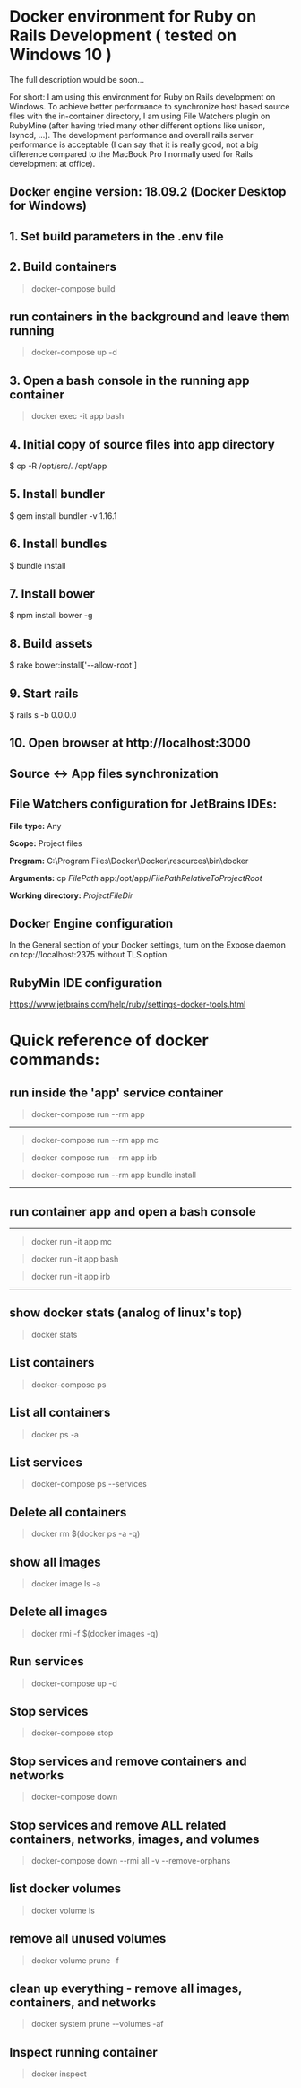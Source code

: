 # Docker environment for Ruby on Rails Development ( tested on Windows 10 )

The full description would be soon...

For short: I am using this environment for Ruby on Rails development on Windows. To achieve better performance to synchronize host based source files with the in-container directory, I am using File Watchers plugin on RubyMine (after having tried many other different options like unison, lsyncd, ...). The development performance and overall rails server performance is acceptable (I can say that it is really good, not a big difference compared to the MacBook Pro I normally used for Rails development at office). 

## Docker engine version: 18.09.2 (Docker Desktop for Windows)

## 1. Set build parameters in the .env file
## 2. Build containers
> docker-compose build
## run containers in the background and leave them running
> docker-compose up -d
## 3. Open a bash console in the running app container
> docker exec -it app bash
## 4. Initial copy of source files into app directory
$ cp -R /opt/src/. /opt/app
## 5. Install bundler
$ gem install bundler -v 1.16.1
## 6. Install bundles
$ bundle install
## 7. Install bower
$ npm install bower -g
## 8. Build assets
$ rake bower:install['--allow-root']
## 9. Start rails 
$ rails s -b 0.0.0.0
## 10. Open browser at http://localhost:3000

## Source <-> App files synchronization
## File Watchers configuration for JetBrains IDEs:
**File type:** Any

**Scope:** Project files

**Program:** C:\Program Files\Docker\Docker\resources\bin\docker

**Arguments:** cp $FilePath$ app:/opt/app/$FilePathRelativeToProjectRoot$

**Working directory:** $ProjectFileDir$


## Docker Engine configuration
In the General section of your Docker settings, turn on the Expose daemon on tcp://localhost:2375 without TLS option. 

## RubyMin IDE configuration
https://www.jetbrains.com/help/ruby/settings-docker-tools.html

# Quick reference of docker commands:
## run <command> inside the 'app' service container
> docker-compose run --rm app <command>
---
> docker-compose run --rm app mc

> docker-compose run --rm app irb

> docker-compose run --rm app bundle install
---
## run container app and open a bash console
--- 
> docker run -it app mc
 
> docker run -it app bash
 
> docker run -it app irb 
---
## show docker stats (analog of linux's top)
> docker stats

## List containers
> docker-compose ps
## List all containers
> docker ps -a
## List services
> docker-compose ps --services
## Delete all containers
> docker rm $(docker ps -a -q)

## show all images
> docker image ls -a
## Delete all images
> docker rmi -f $(docker images -q)

## Run services
> docker-compose up -d
## Stop services
> docker-compose stop
## Stop services and remove containers and networks
> docker-compose down
## Stop services and remove ALL related containers, networks, images, and volumes 
> docker-compose down --rmi all -v --remove-orphans

## list docker volumes
> docker volume ls
## remove all unused volumes
> docker volume prune -f

## clean up everything - remove all images, containers, and networks
> docker system prune --volumes -af

## Inspect running container
> docker inspect <container ID>
